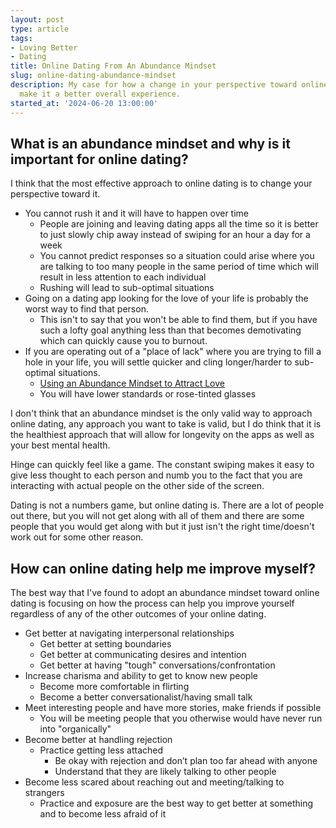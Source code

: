 ```yaml
---
layout: post
type: article
tags:
- Loving Better
- Dating
title: Online Dating From An Abundance Mindset
slug: online-dating-abundance-mindset
description: My case for how a change in your perspective toward online dating will
  make it a better overall experience.
started_at: '2024-06-20 13:00:00'
---
```


## What is an abundance mindset and why is it important for online dating?

I think that the most effective approach to online dating is to change your perspective toward it.
* You cannot rush it and it will have to happen over time
    * People are joining and leaving dating apps all the time so it is better to just slowly chip away instead of swiping for an hour a day for a week
    * You cannot predict responses so a situation could arise where you are talking to too many people in the same period of time which will result in less attention to each individual
    * Rushing will lead to sub-optimal situations
* Going on a dating app looking for the love of your life is probably the worst way to find that person. 
    * This isn't to say that you won't be able to find them, but if you have such a lofty goal anything less than that becomes demotivating which can quickly cause you to burnout. 
* If you are operating out of a "place of lack" where you are trying to fill a hole in your life, you will settle quicker and cling longer/harder to sub-optimal situations.
    * [Using an Abundance Mindset to Attract Love](https://www.meetmindful.com/using-an-abundance-mindset/)
    * You will have lower standards or rose-tinted glasses

I don't think that an abundance mindset is the only valid way to approach online dating, any approach you want to take is valid, but I do think that it is the healthiest approach that will allow for longevity on the apps as well as your best mental health.

Hinge can quickly feel like a game. The constant swiping makes it easy to give less thought to each person and numb you to the fact that you are interacting with actual people on the other side of the screen.

Dating is not a numbers game, but online dating is. There are a lot of people out there, but you will not get along with all of them and there are some people that you would get along with but it just isn't the right time/doesn't work out for some other reason.

## How can online dating help me improve myself?

The best way that I've found to adopt an abundance mindset toward online dating is focusing on how the process can help you improve yourself regardless of any of the other outcomes of your online dating.

* Get better at navigating interpersonal relationships
    * Get better at setting boundaries
    * Get better at communicating desires and intention
    * Get better at having "tough" conversations/confrontation
* Increase charisma and ability to get to know new people
    * Become more comfortable in flirting
    * Become a better conversationalist/having small talk
* Meet interesting people and have more stories, make friends if possible
    * You will be meeting people that you otherwise would have never run into "organically"
* Become better at handling rejection
    * Practice getting less attached
        * Be okay with rejection and don’t plan too far ahead with anyone
        * Understand that they are likely talking to other people
* Become less scared about reaching out and meeting/talking to strangers
    * Practice and exposure are the best way to get better at something and to become less afraid of it